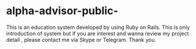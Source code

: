 # alpha-advisor-public-
This is an education system developed by using Ruby on Rails. This is only introduction of system but if you are interest and wanna review my project detail , please contact me via Skype or Telegram. Thank you.
